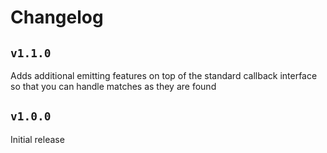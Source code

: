 # Changelog

## `v1.1.0`

Adds additional emitting features on top of the standard callback interface so that you can handle matches as they are found

## `v1.0.0`

Initial release
